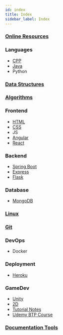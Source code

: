 ```yaml
---
id: index
title: Index
sidebar_label: Index
---
```


### [Online Resources](resources/resources)

### Languages

- [CPP](languages/c++/c++)
- [Java](languages/java/java)
- Python

### [Data Structures](ds/ds)

### [Algorithms](algorithms/algorithms)

### Frontend

- [HTML](frontend/html/html)
- [CSS](frontend/css/css)
- JS
- [Angular](frontend/angular/angular)
- [React](frontend/react/react)

### Backend

- [Spring Boot](backend/springboot/springboot)
- [Express](backend/express/express)
- [Flask](backend/flask/flask)

### Database

- [MongoDB](db/mongo/mongo)

### [Linux](linux/linux)

### [Git](git/git)

### DevOps

- Docker

### Deployment

- [Heroku](deployment/heroku)

### GameDev

- [Unity](gamedev/unity/unity)
- [2D](gamedev/unity/unity-2d)
- [Tutorial Notes](gamedev/unity/unity-tutorial-notes)
- [Udemy BTP Course](gamedev/unity/unity-udemy-btp-course)

### [Documentation Tools](documentation/documentation)